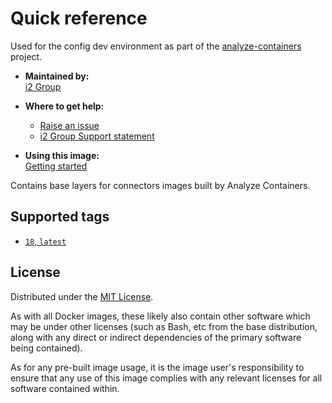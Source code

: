 # Quick reference

Used for the config dev environment as part of the [analyze-containers](https://github.com/i2group/analyze-containers) project.

- **Maintained by:**  
  [i2 Group](https://i2group.com/)

- **Where to get help:**  
  - [Raise an issue](https://github.com/i2group/analyze-docker/issues?q=is%3Aissue+is%3Aopen)
  - [i2 Group Support statement](https://support.i2group.com/s/article/2291)

- **Using this image:**  
  [Getting started](https://i2group.github.io/analyze-containers/content/getting_started.html)

Contains base layers for connectors images built by Analyze Containers.

## Supported tags

- [`18`, `latest`](https://github.com/i2group/analyze-docker/blob/main/images/analyze-containers-connectors-base/18/Dockerfile)

## License

Distributed under the [MIT License](../../LICENSE).

As with all Docker images, these likely also contain other software which may be under other licenses (such as Bash, etc from the base distribution, along with any direct or indirect dependencies of the primary software being contained).

As for any pre-built image usage, it is the image user's responsibility to ensure that any use of this image complies with any relevant licenses for all software contained within.
